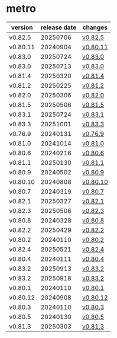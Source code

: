 # metro	


|version|release date|changes|
|---|---|---|
|v0.82.5|20250706|[v0.82.5](./v0.82.5-20250706.md)|
|v0.80.11|20240904|[v0.80.11](./v0.80.11-20240904.md)|
|v0.83.0|20250724|[v0.83.0](./v0.83.0-20250724.md)|
|v0.83.0|20250713|[v0.83.0](./v0.83.0-20250713.md)|
|v0.81.4|20250320|[v0.81.4](./v0.81.4-20250320.md)|
|v0.81.2|20250225|[v0.81.2](./v0.81.2-20250225.md)|
|v0.82.0|20250306|[v0.82.0](./v0.82.0-20250306.md)|
|v0.81.5|20250506|[v0.81.5](./v0.81.5-20250506.md)|
|v0.83.1|20250724|[v0.83.1](./v0.83.1-20250724.md)|
|v0.83.3|20251001|[v0.83.3](./v0.83.3-20251001.md)|
|v0.76.9|20240131|[v0.76.9](./v0.76.9-20240131.md)|
|v0.81.0|20241014|[v0.81.0](./v0.81.0-20241014.md)|
|v0.80.6|20240216|[v0.80.6](./v0.80.6-20240216.md)|
|v0.81.1|20250130|[v0.81.1](./v0.81.1-20250130.md)|
|v0.80.9|20240502|[v0.80.9](./v0.80.9-20240502.md)|
|v0.80.10|20240808|[v0.80.10](./v0.80.10-20240808.md)|
|v0.80.7|20240319|[v0.80.7](./v0.80.7-20240319.md)|
|v0.82.1|20250327|[v0.82.1](./v0.82.1-20250327.md)|
|v0.82.3|20250506|[v0.82.3](./v0.82.3-20250506.md)|
|v0.80.8|20240328|[v0.80.8](./v0.80.8-20240328.md)|
|v0.82.2|20250429|[v0.82.2](./v0.82.2-20250429.md)|
|v0.80.2|20240110|[v0.80.2](./v0.80.2-20240110.md)|
|v0.82.4|20250521|[v0.82.4](./v0.82.4-20250521.md)|
|v0.80.4|20240111|[v0.80.4](./v0.80.4-20240111.md)|
|v0.83.2|20250913|[v0.83.2](./v0.83.2-20250913.md)|
|v0.83.2|20250918|[v0.83.2](./v0.83.2-20250918.md)|
|v0.80.1|20240110|[v0.80.1](./v0.80.1-20240110.md)|
|v0.80.12|20240908|[v0.80.12](./v0.80.12-20240908.md)|
|v0.80.3|20240110|[v0.80.3](./v0.80.3-20240110.md)|
|v0.80.5|20240130|[v0.80.5](./v0.80.5-20240130.md)|
|v0.81.3|20250303|[v0.81.3](./v0.81.3-20250303.md)|
